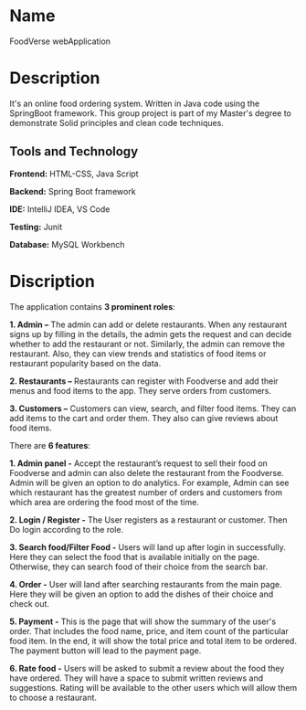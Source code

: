 # Name
FoodVerse webApplication

# Description
It's an online food ordering system. Written in Java code using the SpringBoot framework. This group project is part of my Master's degree to demonstrate Solid principles and clean code techniques. 

## Tools and Technology

**Frontend:**  HTML-CSS, Java Script

**Backend:**   Spring Boot framework

**IDE:**           IntelliJ IDEA, VS Code

**Testing:**     Junit

**Database:** MySQL Workbench

# Discription

The application contains **3 prominent roles**:

**1.  Admin –** The admin can add or delete restaurants. When any restaurant signs up by filling in the details, the admin gets the request and can decide whether to add the restaurant or not. Similarly, the admin can remove the restaurant. Also, they can view trends and statistics of food items or restaurant popularity based on the data.

**2. Restaurants –** Restaurants can register with Foodverse and add their menus and food items to the app. They serve orders from customers.

**3. Customers –** Customers can view, search, and filter food items. They can add items to the cart and order them. They also can give reviews about food items.

There are **6 features**:

**1. Admin panel -**  Accept the restaurant’s request to sell their food on Foodverse and admin can also delete the restaurant from the Foodverse. Admin will be given an option to do analytics. For example, Admin can see which restaurant has the greatest number of orders and customers from which area are ordering the food most of the time.

**2. Login / Register -** The User registers as a restaurant or customer. Then Do login according to the role.

**3. Search food/Filter Food -** Users will land up after login in successfully. Here they can select the food that is available initially on the page. Otherwise, they can search food of their choice from the search bar.

**4. Order -**  User will land after searching restaurants from the main page. Here they will be given an option to add the dishes of their choice and check out.

**5. Payment -** This is the page that will show the summary of the user's order. That includes the food name, price, and item count of the particular food item. In the end, it will show the total price and total item to be ordered. The payment button will lead to the payment page.

**6. Rate food -** Users will be asked to submit a review about the food they have ordered. They will have a space to submit written reviews and suggestions. Rating will be available to the other users which will allow them to choose a restaurant.
